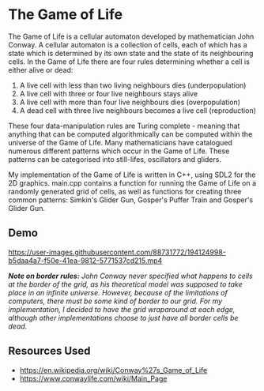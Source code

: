 #  The Game of Life

The Game of Life is a cellular automaton developed by mathematician John Conway. A cellular automaton is a collection of cells, each of which has a state which is determined by its own state and the state of its neighbouring cells. In the Game of Life there are four rules determining whether a cell is either alive or dead: 

1. A live cell with less than two living neighbours dies (underpopulation)
2. A live cell with three or four live neighbours stays alive
3. A live cell with more than four live neighbours dies (overpopulation)
4. A dead cell with three live neighbours becomes a live cell (reproduction)

These four data-manipulation rules are Turing complete - meaning that anything that can be computed algorithmically can be computed within the universe of the Game of Life. Many mathematicians have catalogued numerous different patterns which occur in the Game of Life. These patterns can be categorised into still-lifes, oscillators and gliders.

My implementation of the Game of Life is written in C++, using SDL2 for the 2D graphics. main.cpp contains a function for running the Game of Life on a randomly generated grid of cells, as well as functions for creating three common patterns: Simkin's Glider Gun, Gosper's Puffer Train and Gosper's Glider Gun.

## Demo

https://user-images.githubusercontent.com/88731772/194124998-b5daa4a7-f50e-41ea-9812-5771537cd215.mp4

***Note on border rules:*** *John Conway never specified what happens to cells at the border of the grid, as his theoretical model was supposed to take place in an infinite universe. However, because of the limitations of computers, there must be some kind of border to our grid. For my implementation, I decided to have the grid wraparound at each edge, although other implementations choose to just have all border cells be dead.*

## Resources Used

- https://en.wikipedia.org/wiki/Conway%27s_Game_of_Life
- https://www.conwaylife.com/wiki/Main_Page
